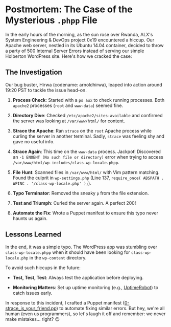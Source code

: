 # Postmortem: The Case of the Mysterious `.phpp` File

In the early hours of the morning, as the sun rose over Rwanda, ALX's System Engineering & DevOps project 0x19 encountered a hiccup. Our Apache web server, nestled in its Ubuntu 14.04 container, decided to throw a party of 500 Internal Server Errors instead of serving our simple Holberton WordPress site. Here's how we cracked the case:

## The Investigation

Our bug buster, Hirwa (codename: arnoldhirwa), leaped into action around 19:20 PST to tackle the issue head-on.

1. **Process Check**: Started with a `ps aux` to check running processes. Both `apache2` processes (`root` and `www-data`) seemed fine.

2. **Directory Dive**: Checked `/etc/apache2/sites-available` and confirmed the server was looking at `/var/www/html/` for content.

3. **Strace the Apache**: Ran `strace` on the `root` Apache process while curling the server in another terminal. Sadly, `strace` was feeling shy and gave no useful info.

4. **Strace Again**: This time on the `www-data` process. Jackpot! Discovered an `-1 ENOENT (No such file or directory)` error when trying to access `/var/www/html/wp-includes/class-wp-locale.phpp`.

5. **File Hunt**: Scanned files in `/var/www/html/` with Vim pattern matching. Found the culprit in `wp-settings.php` (Line 137, `require_once( ABSPATH . WPINC . '/class-wp-locale.php' );`).

6. **Typo Terminator**: Removed the sneaky `p` from the file extension.

7. **Test and Triumph**: Curled the server again. A perfect 200!

8. **Automate the Fix**: Wrote a Puppet manifest to ensure this typo never haunts us again.

## Lessons Learned

In the end, it was a simple typo. The WordPress app was stumbling over `class-wp-locale.phpp` when it should have been looking for `class-wp-locale.php` in the `wp-content` directory.

To avoid such hiccups in the future:

* **Test, Test, Test**: Always test the application before deploying.

* **Monitoring Matters**: Set up uptime monitoring (e.g., [UptimeRobot](https://uptimerobot.com/)) to catch issues early.

In response to this incident, I crafted a Puppet manifest ([0-strace_is_your_friend.pp](https://github.com/arnoldHirwa/alx-system_engineering-devops/blob/main/0x17-web_stack_debugging_3/0-strace_is_your_friend.pp)) to automate fixing similar errors. But hey, we're all human (even us programmers), so let's laugh it off and remember: we never make mistakes... right? 😉
